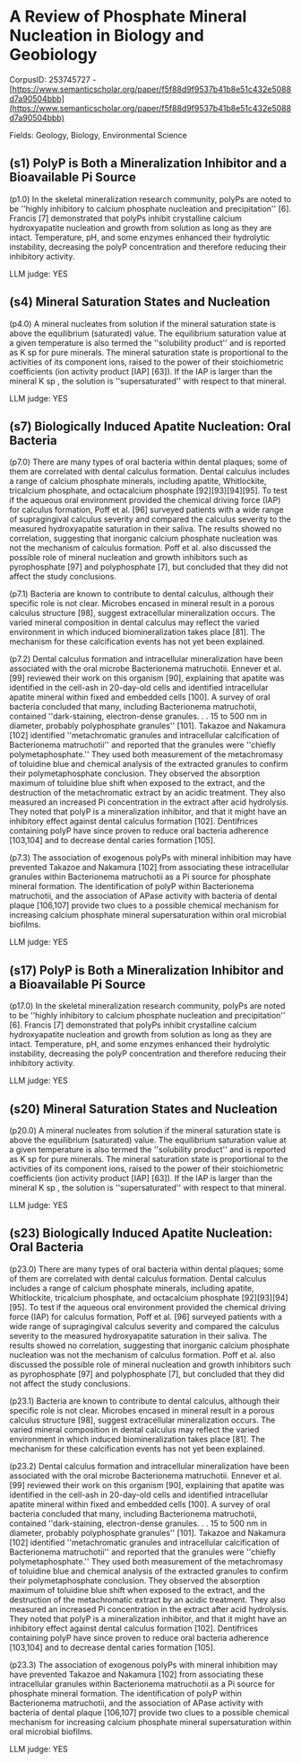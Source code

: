# A Review of Phosphate Mineral Nucleation in Biology and Geobiology

CorpusID: 253745727 - [https://www.semanticscholar.org/paper/f5f88d9f9537b41b8e51c432e5088d7a90504bbb](https://www.semanticscholar.org/paper/f5f88d9f9537b41b8e51c432e5088d7a90504bbb)

Fields: Geology, Biology, Environmental Science

## (s1) PolyP is Both a Mineralization Inhibitor and a Bioavailable Pi Source
(p1.0) In the skeletal mineralization research community, polyPs are noted to be ''highly inhibitory to calcium phosphate nucleation and precipitation'' [6]. Francis [7] demonstrated that polyPs inhibit crystalline calcium hydroxyapatite nucleation and growth from solution as long as they are intact. Temperature, pH, and some enzymes enhanced their hydrolytic instability, decreasing the polyP concentration and therefore reducing their inhibitory activity.

LLM judge: YES

## (s4) Mineral Saturation States and Nucleation
(p4.0) A mineral nucleates from solution if the mineral saturation state is above the equilibrium (saturated) value. The equilibrium saturation value at a given temperature is also termed the ''solubility product'' and is reported as K sp for pure minerals. The mineral saturation state is proportional to the activities of its component ions, raised to the power of their stoichiometric coefficients (ion activity product [IAP] [63]). If the IAP is larger than the mineral K sp , the solution is ''supersaturated'' with respect to that mineral.

LLM judge: YES

## (s7) Biologically Induced Apatite Nucleation: Oral Bacteria
(p7.0) There are many types of oral bacteria within dental plaques; some of them are correlated with dental calculus formation. Dental calculus includes a range of calcium phosphate minerals, including apatite, Whitlockite, tricalcium phosphate, and octacalcium phosphate [92][93][94][95]. To test if the aqueous oral environment provided the chemical driving force (IAP) for calculus formation, Poff et al. [96] surveyed patients with a wide range of supragingival calculus severity and compared the calculus severity to the measured hydroxyapatite saturation in their saliva. The results showed no correlation, suggesting that inorganic calcium phosphate nucleation was not the mechanism of calculus formation. Poff et al. also discussed the possible role of mineral nucleation and growth inhibitors such as pyrophosphate [97] and polyphosphate [7], but concluded that they did not affect the study conclusions.

(p7.1) Bacteria are known to contribute to dental calculus, although their specific role is not clear. Microbes encased in mineral result in a porous calculus structure [98], suggest extracellular mineralization occurs. The varied mineral composition in dental calculus may reflect the varied environment in which induced biomineralization takes place [81]. The mechanism for these calcification events has not yet been explained.

(p7.2) Dental calculus formation and intracellular mineralization have been associated with the oral microbe Bacterionema matruchotii. Ennever et al. [99] reviewed their work on this organism [90], explaining that apatite was identified in the cell-ash in 20-day-old cells and identified intracellular apatite mineral within fixed and embedded cells [100]. A survey of oral bacteria concluded that many, including Bacterionema matruchotii, contained ''dark-staining, electron-dense granules. . . 15 to 500 nm in diameter, probably polyphosphate granules'' [101]. Takazoe and Nakamura [102] identified ''metachromatic granules and intracellular calcification of Bacterionema matruchotii'' and reported that the granules were ''chiefly polymetaphosphate.'' They used both measurement of the metachromasy of toluidine blue and chemical analysis of the extracted granules to confirm their polymetaphosphate conclusion. They observed the absorption maximum of toluidine blue shift when exposed to the extract, and the destruction of the metachromatic extract by an acidic treatment. They also measured an increased Pi concentration in the extract after acid hydrolysis. They noted that polyP is a mineralization inhibitor, and that it might have an inhibitory effect against dental calculus formation [102]. Dentifrices containing polyP have since proven to reduce oral bacteria adherence [103,104] and to decrease dental caries formation [105].

(p7.3) The association of exogenous polyPs with mineral inhibition may have prevented Takazoe and Nakamura [102] from associating these intracellular granules within Bacterionema matruchotii as a Pi source for phosphate mineral formation. The identification of polyP within Bacterionema matruchotii, and the association of APase activity with bacteria of dental plaque [106,107] provide two clues to a possible chemical mechanism for increasing calcium phosphate mineral supersaturation within oral microbial biofilms.

LLM judge: YES

## (s17) PolyP is Both a Mineralization Inhibitor and a Bioavailable Pi Source
(p17.0) In the skeletal mineralization research community, polyPs are noted to be ''highly inhibitory to calcium phosphate nucleation and precipitation'' [6]. Francis [7] demonstrated that polyPs inhibit crystalline calcium hydroxyapatite nucleation and growth from solution as long as they are intact. Temperature, pH, and some enzymes enhanced their hydrolytic instability, decreasing the polyP concentration and therefore reducing their inhibitory activity.

LLM judge: YES

## (s20) Mineral Saturation States and Nucleation
(p20.0) A mineral nucleates from solution if the mineral saturation state is above the equilibrium (saturated) value. The equilibrium saturation value at a given temperature is also termed the ''solubility product'' and is reported as K sp for pure minerals. The mineral saturation state is proportional to the activities of its component ions, raised to the power of their stoichiometric coefficients (ion activity product [IAP] [63]). If the IAP is larger than the mineral K sp , the solution is ''supersaturated'' with respect to that mineral.

LLM judge: YES

## (s23) Biologically Induced Apatite Nucleation: Oral Bacteria
(p23.0) There are many types of oral bacteria within dental plaques; some of them are correlated with dental calculus formation. Dental calculus includes a range of calcium phosphate minerals, including apatite, Whitlockite, tricalcium phosphate, and octacalcium phosphate [92][93][94][95]. To test if the aqueous oral environment provided the chemical driving force (IAP) for calculus formation, Poff et al. [96] surveyed patients with a wide range of supragingival calculus severity and compared the calculus severity to the measured hydroxyapatite saturation in their saliva. The results showed no correlation, suggesting that inorganic calcium phosphate nucleation was not the mechanism of calculus formation. Poff et al. also discussed the possible role of mineral nucleation and growth inhibitors such as pyrophosphate [97] and polyphosphate [7], but concluded that they did not affect the study conclusions.

(p23.1) Bacteria are known to contribute to dental calculus, although their specific role is not clear. Microbes encased in mineral result in a porous calculus structure [98], suggest extracellular mineralization occurs. The varied mineral composition in dental calculus may reflect the varied environment in which induced biomineralization takes place [81]. The mechanism for these calcification events has not yet been explained.

(p23.2) Dental calculus formation and intracellular mineralization have been associated with the oral microbe Bacterionema matruchotii. Ennever et al. [99] reviewed their work on this organism [90], explaining that apatite was identified in the cell-ash in 20-day-old cells and identified intracellular apatite mineral within fixed and embedded cells [100]. A survey of oral bacteria concluded that many, including Bacterionema matruchotii, contained ''dark-staining, electron-dense granules. . . 15 to 500 nm in diameter, probably polyphosphate granules'' [101]. Takazoe and Nakamura [102] identified ''metachromatic granules and intracellular calcification of Bacterionema matruchotii'' and reported that the granules were ''chiefly polymetaphosphate.'' They used both measurement of the metachromasy of toluidine blue and chemical analysis of the extracted granules to confirm their polymetaphosphate conclusion. They observed the absorption maximum of toluidine blue shift when exposed to the extract, and the destruction of the metachromatic extract by an acidic treatment. They also measured an increased Pi concentration in the extract after acid hydrolysis. They noted that polyP is a mineralization inhibitor, and that it might have an inhibitory effect against dental calculus formation [102]. Dentifrices containing polyP have since proven to reduce oral bacteria adherence [103,104] and to decrease dental caries formation [105].

(p23.3) The association of exogenous polyPs with mineral inhibition may have prevented Takazoe and Nakamura [102] from associating these intracellular granules within Bacterionema matruchotii as a Pi source for phosphate mineral formation. The identification of polyP within Bacterionema matruchotii, and the association of APase activity with bacteria of dental plaque [106,107] provide two clues to a possible chemical mechanism for increasing calcium phosphate mineral supersaturation within oral microbial biofilms.

LLM judge: YES

